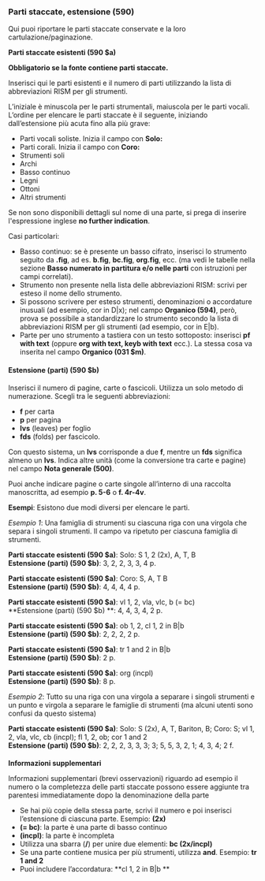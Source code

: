 ### Parti staccate, estensione (590)

Qui puoi riportare le parti staccate conservate e la loro cartulazione/paginazione.

**Parti staccate esistenti (590 $a)**

**Obbligatorio se la fonte contiene parti staccate.**

Inserisci qui le parti esistenti e il numero di parti utilizzando la lista di abbreviazioni RISM per gli strumenti.

L’iniziale è minuscola per le parti strumentali, maiuscola per le parti vocali. L’ordine per elencare le parti staccate è il seguente, iniziando dall’estensione più acuta fino alla più grave:  

- Parti vocali soliste. Inizia il campo con  **Solo:**
- Parti corali. Inizia il campo con **Coro:**
- Strumenti soli
- Archi
- Basso continuo
- Legni
- Ottoni
- Altri strumenti

Se non sono disponibili dettagli sul nome di una parte, si prega di inserire l'espressione inglese  **no further indication**.  

Casi particolari:

- Basso continuo: se è presente un basso cifrato, inserisci lo strumento seguito da **.fig**, ad es. **b.fig**, **bc.fig**, **org.fig**, ecc. (ma vedi le tabelle nella sezione **Basso numerato in partitura e/o nelle parti** con istruzioni per campi correlati).
- Strumento non presente nella lista delle abbreviazioni RISM: scrivi per esteso il nome dello strumento.
- Si possono scrivere per esteso strumenti, denominazioni o accordature inusuali (ad esempio, cor in D|x); nel campo **Organico (594)**, però, prova se possibile a standardizzare lo strumento secondo la lista di abbreviazioni RISM per gli strumenti (ad esempio, cor in E|b).
- Parte per uno strumento a tastiera con un testo sottoposto: inserisci **pf with text** (oppure **org with text, keyb with text** ecc.). La stessa cosa va inserita nel campo **Organico (031 $m)**.

#### Estensione (parti) (590 $b)

Inserisci il numero di pagine, carte o fascicoli. Utilizza un solo metodo di numerazione. Scegli tra le seguenti abbreviazioni:

- **f** per carta
- **p** per pagina
- **lvs** (leaves) per foglio
- **fds** (folds) per fascicolo.


Con questo sistema, un **lvs** corrisponde a due **f**, mentre un **fds** significa almeno un **lvs**. Indica altre unità (come la conversione tra carte e pagine) nel campo **Nota generale (500)**.

Puoi anche indicare pagine o carte singole all’interno di una raccolta manoscritta, ad esempio **p. 5-6** o **f. 4r-4v**.

**Esempi**: Esistono due modi diversi per elencare le parti.

*Esempio 1*: Una famiglia di strumenti su ciascuna riga con una virgola che separa i singoli strumenti. Il campo va ripetuto per ciascuna famiglia di strumenti.

**Parti staccate esistenti (590 $a)**: Solo: S 1, 2 (2x), A, T, B  
**Estensione (parti) (590 $b)**: 3, 2, 2, 3, 3, 4 p.

**Parti staccate esistenti (590 $a)**: Coro: S, A, T B  
**Estensione (parti) (590 $b)**: 4, 4, 4, 4 p.

**Parti staccate esistenti (590 $a)**: vl 1, 2, vla, vlc, b (= bc)  
**Estensione (parti) (590 $b) **: 4, 4, 3, 4, 2 p.

**Parti staccate esistenti (590 $a)**: ob 1, 2, cl 1, 2 in B|b  
**Estensione (parti) (590 $b)**: 2, 2, 2, 2 p.

**Parti staccate esistenti (590 $a)**: tr 1 and 2 in B|b   
**Estensione (parti) (590 $b)**: 2 p.  

**Parti staccate esistenti (590 $a)**: org (incpl)  
**Estensione (parti) (590 $b)**: 8 p.



*Esempio 2*: Tutto su una riga con una virgola a separare i singoli strumenti e un punto e virgola a separare le famiglie di strumenti (ma alcuni utenti sono confusi da questo sistema)  

**Parti staccate esistenti (590 $a)**: Solo: S (2x), A, T, Bariton, B; Coro: S; vl 1, 2, vla, vlc, cb (incpl); fl 1, 2, ob; cor 1 and 2  
**Estensione (parti) (590 $b)**: 2, 2, 2, 3, 3, 3; 3; 5, 5, 3, 2, 1; 4, 3, 4; 2 f.

####  

**Informazioni supplementari**

Informazioni supplementari (brevi osservazioni) riguardo ad esempio il numero o la completezza delle parti staccate possono essere aggiunte tra parentesi immediatamente dopo la denominazione della parte

- Se hai più copie della stessa parte, scrivi il numero e poi inserisci l’estensione di ciascuna parte. Esempio: **(2x)**
- **(= bc)**: la parte è una parte di basso continuo
- **(incpl)**: la parte è incompleta  
- Utilizza una sbarra (**/**) per unire due elementi: **bc (2x/incpl)**
- Se una parte contiene musica per più strumenti, utilizza **and**. Esempio: **tr 1 and 2**
- Puoi includere l’accordatura: **cl 1, 2 in B|b **
